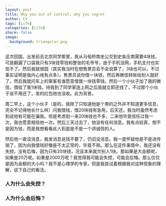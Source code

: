 ```yaml
---
layout: post
title: Why you out of control, why you regret
author: CY
tags: [Life]
categories: [Life]
share: false
image:
  background: triangular.png 
---
```




这次回国，出发前去北京同学那里，我从马甸桥南坐公交到史各庄南需要4块钱，可是翻遍了口袋我只有3块钱零钱和整张的毛爷爷，由于手机没网，手机支付也实现不了。然后我就很囧（其实我当时在想售票员会不会说算了，3块也可以，不过事实证明是我内心戏有点多）。售票员说你借一块钱，然后再微信转账给别人就好了。然后我就问车上的乘客有谁愿意借我一块钱零钱。然后一个小伙子加了我的微信，借给了我1块钱。待我到了同学家连上网之后我就立即还钱了，不过那个小伙子说不用还了，发的红包他也没收。此为背景。

周二早上，这个小伙子（是的，我除了只知道他是个男的之外并不知道更多信息，完全不记得他长什么样）问我借钱，借20块钱有急用，后天还。我当时虽然考虑到说他有可能在骗我。但是考虑到一来20块钱也不多，二来他毕竟信任过我一次，我也愿意相信他一次。然后三天过去了，他没有任何消息。我有点较真，倒不是因为钱，而是我想看看此人到底是不是一个讲诚信的人。

然后他一直没消息，我发消息说钱不要了，仍旧没消息。我一度怀疑他是不是进传销了，因为向我借钱好像是不太正常的，毕竟不熟。那么在这件事情中，我还没有失控，没有后悔，因为只有20块钱，况且本来就欠别人1块。那如果是大金额呢，如果是20万呢。如果是2000万呢？我觉得我可能会失控，可能会后悔。那么仅仅是因为金额的大小吗？我不是心理学的专家，但是我尝试着根据我对这种现象的理解，说下自己的看法。



### 人为什么会失控？



### 人为什么会后悔？



